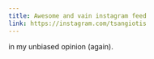 ```yaml
---
title: Awesome and vain instagram feed
link: https://instagram.com/tsangiotis
---
```


in my unbiased opinion (again).
